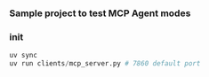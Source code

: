 ### Sample project to test MCP Agent modes

### init
```python
uv sync
uv run clients/mcp_server.py # 7860 default port
```